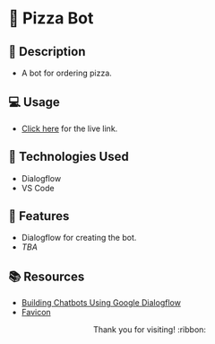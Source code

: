 # :pizza: Pizza Bot

## :pencil: Description

- A bot for ordering pizza.

## :computer: Usage

- [Click here](https://hbarry89.github.io/Pizza-Bot/) for the live link.

## :wrench: Technologies Used

- Dialogflow
- VS Code

## :star2: Features

- Dialogflow for creating the bot.
- *TBA*

## :books: Resources

- [Building Chatbots Using Google Dialogflow](https://www.linkedin.com/learning/building-chatbots-using-google-dialogflow/chatbot-creation-with-google-dialogflow)
- [Favicon](https://fav.farm/)

<p align="center">Thank you for visiting! :ribbon:</p>